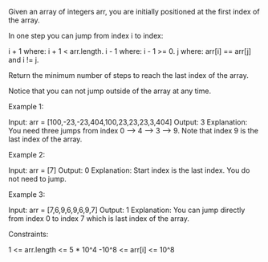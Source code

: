 Given an array of integers arr, you are initially positioned at the first
index of the array.

In one step you can jump from index i to index:


i + 1 where: i + 1 < arr.length.
i - 1 where: i - 1 >= 0.
j where: arr[i] == arr[j] and i != j.


Return the minimum number of steps to reach the last index of the array.

Notice that you can not jump outside of the array at any time.


Example 1:


Input: arr = [100,-23,-23,404,100,23,23,23,3,404]
Output: 3
Explanation: You need three jumps from index 0 --> 4 --> 3 --> 9. Note that
index 9 is the last index of the array.


Example 2:


Input: arr = [7]
Output: 0
Explanation: Start index is the last index. You do not need to jump.


Example 3:


Input: arr = [7,6,9,6,9,6,9,7]
Output: 1
Explanation: You can jump directly from index 0 to index 7 which is last
index of the array.



Constraints:


1 <= arr.length <= 5 * 10^4
-10^8 <= arr[i] <= 10^8




